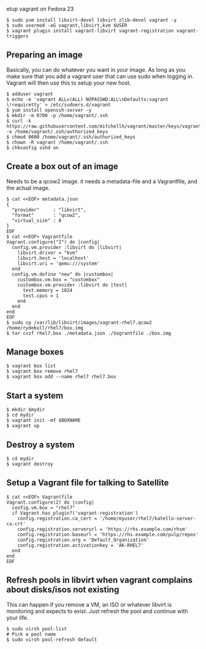 etup vagrant on Fedora 23


```
$ sudo yum install libvirt-devel libvirt zlib-devel vagrant -y
$ sudo usermod -aG vagrant,libvirt,kvm $USER
$ vagrant plugin install vagrant-libvirt vagrant-registration vagrant-triggers

```


## Preparing an image
Basically, you can do whatever you want in your image. As long as you make sure that you add a vagrant user that can use sudo when logging in. Vagrant will then use this to setup your new host.

```
$ adduser vagrant
$ echo -e 'vagrant ALL=(ALL) NOPASSWD:ALL\nDefaults:vagrant \!requiretty' > /etc/sudoers.d/vagrant
$ yum install openssh-server -y
$ mkdir -m 0700 -p /home/vagrant/.ssh
$ curl -k https://raw.githubusercontent.com/mitchellh/vagrant/master/keys/vagrant.pub -o /home/vagrant/.ssh/authorized_keys
$ chmod 0600 /home/vagrant/.ssh/authorized_keys
$ chown -R vagrant /home/vagrant/.ssh
$ chkconfig sshd on
```

## Create a box out of an image
Needs to be a qcow2 image. it needs a metadata-file and a Vagrantfile, and the actual image.

```
$ cat <<EOF> metadata.json 
{
  "provider"     : "libvirt",
  "format"       : "qcow2",
  "virtual_size" : 8
}
EOF
$ cat <<EOF> Vagrantfile
Vagrant.configure("2") do |config|
  config.vm.provider :libvirt do |libvirt|
    libvirt.driver = "kvm"
    libvirt.host = 'localhost'
    libvirt.uri = 'qemu:///system'
  end
  config.vm.define "new" do |custombox|
    custombox.vm.box = "custombox"       
    custombox.vm.provider :libvirt do |test|
      test.memory = 1024
      test.cpus = 1
    end
  end
end
EOF
$ sudo cp /var/lib/libvirt/images/vagrant-rhel7.qcow2 /home/rydekull/rhel7/box.img
$ tar cvzf rhel7.box ./metadata.json ./Vagrantfile ./box.img
```

## Manage boxes

```
$ vagrant box list
$ vagrant box remove rhel7
$ vagrant box add --name rhel7 rhel7.box
```

## Start a system 

```
$ mkdir $mydir
$ cd mydir
$ vagrant init -mf $BOXNAME
$ vagrant up
```

## Destroy a system
```
$ cd mydir
$ vagrant destroy 
```

## Setup a Vagrant file for talking to Satellite
```
$ cat <<EOF> Vagrantfile
Vagrant.configure(2) do |config|
  config.vm.box = "rhel7"
  if Vagrant.has_plugin?('vagrant-registration')
    config.registration.ca_cert = '/home/myuser/rhel7/katello-server-ca.crt'
    config.registration.serverurl = 'https://rhs.example.com/rhsm'
    config.registration.baseurl = 'https://rhs.example.com/pulp/repos'
    config.registration.org = 'Default_Organization'
    config.registration.activationkey = 'AK-RHEL7'
  end
end
EOF
```

## Refresh pools in libvirt when vagrant complains about disks/isos not existing
This can happen if you remove a VM, an ISO or whatever libvirt is monitoring and expects to exist. Just refresh the pool and continue with your life.

```
$ sudo virsh pool-list
# Pick a pool name
$ sudo virsh pool-refresh default
```

